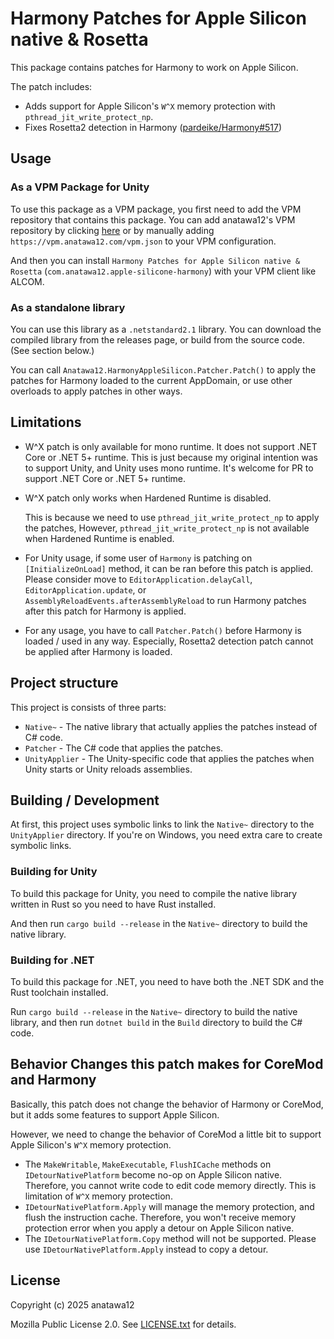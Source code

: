 # Harmony Patches for Apple Silicon native & Rosetta

This package contains patches for Harmony to work on Apple Silicon.

The patch includes:

- Adds support for Apple Silicon's `W^X` memory protection with `pthread_jit_write_protect_np`.
- Fixes Rosetta2 detection in Harmony ([pardeike/Harmony#517])

[pardeike/Harmony#517]: https://github.com/pardeike/Harmony/issues/517

## Usage

### As a VPM Package for Unity

To use this package as a VPM package, you first need to add the VPM repository that contains this package.
You can add anatawa12's VPM repository by clicking [here][anatawa12's VPM repository] 
or by manually adding `https://vpm.anatawa12.com/vpm.json` to your VPM configuration.

And then you can install `Harmony Patches for Apple Silicon native & Rosetta` (`com.anatawa12.apple-silicone-harmony`)
with your VPM client like ALCOM.

[anatawa12's VPM repository]: https://vpm.anatawa12.com/add-repo

### As a standalone library

You can use this library as a `.netstandard2.1` library. You can download the compiled library from the releases page, or build from the source code. (See section below.)

You can call `Anatawa12.HarmonyAppleSilicon.Patcher.Patch()` to apply the patches for Harmony loaded to the current AppDomain,
or use other overloads to apply patches in other ways.

## Limitations

- W^X patch is only available for mono runtime.
  It does not support .NET Core or .NET 5+ runtime.
  This is just because my original intention was to support Unity, and Unity uses mono runtime.
  It's welcome for PR to support .NET Core or .NET 5+ runtime.

- W^X patch only works when Hardened Runtime is disabled.

  This is because we need to use `pthread_jit_write_protect_np` to apply the patches,
  However, `pthread_jit_write_protect_np` is not available when Hardened Runtime is enabled.

- For Unity usage, if some user of `Harmony` is patching on `[InitializeOnLoad]` method, it can be ran before this patch is applied.
  Please consider move to `EditorApplication.delayCall`, `EditorApplication.update`, or `AssemblyReloadEvents.afterAssemblyReload` to run Harmony patches after this patch for Harmony is applied.
- For any usage, you have to call `Patcher.Patch()` before Harmony is loaded / used in any way.
  Especially, Rosetta2 detection patch cannot be applied after Harmony is loaded.

## Project structure

This project is consists of three parts:

- `Native~` - The native library that actually applies the patches instead of C# code.
- `Patcher` - The C# code that applies the patches.
- `UnityApplier` - The Unity-specific code that applies the patches when Unity starts or Unity reloads assemblies.

## Building / Development

At first, this project uses symbolic links to link the `Native~` directory to the `UnityApplier` directory.
If you're on Windows, you need extra care to create symbolic links.

### Building for Unity

To build this package for Unity, you need to compile the native library written in Rust so you need to have Rust installed.

And then run `cargo build --release` in the `Native~` directory to build the native library.

### Building for .NET

To build this package for .NET, you need to have both the .NET SDK and the Rust toolchain installed.

Run `cargo build --release` in the `Native~` directory to build the native library, and then run `dotnet build` in the `Build` directory to build the C# code.

## Behavior Changes this patch makes for CoreMod and Harmony

Basically, this patch does not change the behavior of Harmony or CoreMod, but it adds some features to support Apple Silicon.

However, we need to change the behavior of CoreMod a little bit to support Apple Silicon's `W^X` memory protection.

- The `MakeWritable`, `MakeExecutable`, `FlushICache` methods on `IDetourNativePlatform` become no-op on Apple Silicon native.
  Therefore, you cannot write code to edit code memory directly. This is limitation of `W^X` memory protection.
- `IDetourNativePlatform.Apply` will manage the memory protection, and flush the instruction cache.
  Therefore, you won't receive memory protection error when you apply a detour on Apple Silicon native.
- The `IDetourNativePlatform.Copy` method will not be supported.
  Please use `IDetourNativePlatform.Apply` instead to copy a detour.

## License

Copyright (c) 2025 anatawa12

Mozilla Public License 2.0. See [LICENSE.txt](LICENSE.txt) for details.
